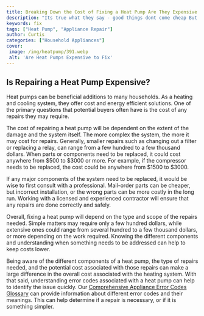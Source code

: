 ```yaml
---
title: Breaking Down the Cost of Fixing a Heat Pump Are They Expensive
description: "Its true what they say - good things dont come cheap But when it comes to repairing a heat pump just how expensive is it really Find out in this blog post"
keywords: fix
tags: ["Heat Pump", "Appliance Repair"]
author: Curtis
categories: ["Household Appliances"]
cover: 
 image: /img/heatpump/391.webp
 alt: 'Are Heat Pumps Expensive to Fix'
---
```

## Is Repairing a Heat Pump Expensive?
Heat pumps can be beneficial additions to many households. As a heating and cooling system, they offer cost and energy efficient solutions. One of the primary questions that potential buyers often have is the cost of any repairs they may require.

The cost of repairing a heat pump will be dependent on the extent of the damage and the system itself. The more complex the system, the more it may cost for repairs. Generally, smaller repairs such as changing out a filter or replacing a relay, can range from a few hundred to a few thousand dollars. When parts or components need to be replaced, it could cost anywhere from $500 to $3000 or more. For example, if the compressor needs to be replaced, the cost could be anywhere from $1500 to $3000. 

If any major components of the system need to be replaced, it would be wise to first consult with a professional. Mail-order parts can be cheaper, but incorrect installation, or the wrong parts can be more costly in the long run. Working with a licensed and experienced contractor will ensure that any repairs are done correctly and safely. 

Overall, fixing a heat pump will depend on the type and scope of the repairs needed. Simple matters may require only a few hundred dollars, while extensive ones could range from several hundred to a few thousand dollars, or more depending on the work required. Knowing the different components and understanding when something needs to be addressed can help to keep costs lower.

Being aware of the different components of a heat pump, the type of repairs needed, and the potential cost associated with those repairs can make a large difference in the overall cost associated with the heating system. With that said, understanding error codes associated with a heat pump can help to identify the issue quickly. Our [Comprehensive Appliance Error Codes Glossary](./error-codes/) can provide information about different error codes and their meanings. This can help determine if a repair is necessary, or if it is something simpler.
